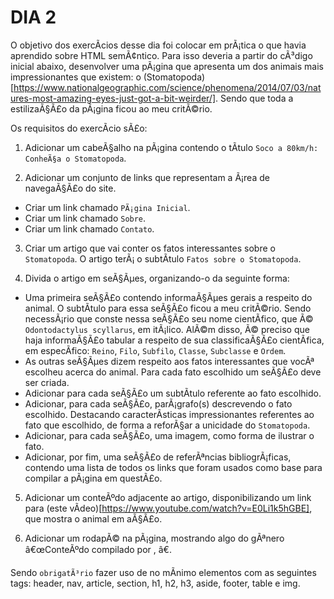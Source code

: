 # DIA 2

O objetivo dos exercÃ­cios desse dia foi colocar em prÃ¡tica o que havia aprendido sobre HTML semÃ¢ntico. Para isso deveria a partir do cÃ³digo inicial abaixo, desenvolver uma pÃ¡gina que apresenta um dos animais mais impressionantes que existem: o (Stomatopoda)[https://www.nationalgeographic.com/science/phenomena/2014/07/03/natures-most-amazing-eyes-just-got-a-bit-weirder/]. Sendo que toda a estilizaÃ§Ã£o da pÃ¡gina ficou ao meu critÃ©rio.

Os requisitos do exercÃ­cio sÃ£o:

1. Adicionar um cabeÃ§alho na pÃ¡gina contendo o tÃ­tulo `Soco a 80km/h: ConheÃ§a o Stomatopoda`.

2. Adicionar um conjunto de links que representam a Ã¡rea de navegaÃ§Ã£o do site.
  * Criar um link chamado `PÃ¡gina Inicial`.
  * Criar um link chamado `Sobre`.
  * Criar um link chamado `Contato`.

3. Criar um artigo que vai conter os fatos interessantes sobre o `Stomatopoda`. O artigo terÃ¡ o subtÃ­tulo `Fatos sobre o Stomatopoda`.

4. Divida o artigo em seÃ§Ãµes, organizando-o da seguinte forma:
  * Uma primeira seÃ§Ã£o contendo informaÃ§Ãµes gerais a respeito do animal. O subtÃ­tulo para essa seÃ§Ã£o ficou a meu critÃ©rio. Sendo necessÃ¡rio que conste nessa seÃ§Ã£o seu nome cientÃ­fico, que Ã© `Odontodactylus scyllarus`, em itÃ¡lico. AlÃ©m disso, Ã© preciso que haja informaÃ§Ã£o tabular a respeito de sua classificaÃ§Ã£o cientÃ­fica, em especÃ­fico: `Reino`, `Filo`, `Subfilo`, `Classe`, `Subclasse` e `Ordem`.
  * As outras seÃ§Ãµes dizem respeito aos fatos interessantes que vocÃª escolheu acerca do animal. Para cada fato escolhido um seÃ§Ã£o deve ser criada.
  * Adicionar para cada seÃ§Ã£o um subtÃ­tulo referente ao fato escolhido.
  * Adicionar, para cada seÃ§Ã£o, parÃ¡grafo(s) descrevendo o fato escolhido. Destacando caracterÃ­sticas impressionantes referentes ao fato que escolhido, de forma a reforÃ§ar a unicidade do `Stomatopoda`.
  * Adicionar, para cada seÃ§Ã£o, uma imagem, como forma de ilustrar o fato.
  * Adicionar, por fim, uma seÃ§Ã£o de referÃªncias bibliogrÃ¡ficas, contendo uma lista de todos os links que foram usados como base para compilar a pÃ¡gina em questÃ£o.

5. Adicionar um conteÃºdo adjacente ao artigo, disponibilizando um link para (este vÃ­deo)[https://www.youtube.com/watch?v=E0Li1k5hGBE], que mostra o animal em aÃ§Ã£o.

6. Adicionar um rodapÃ© na pÃ¡gina, mostrando algo do gÃªnero â€œConteÃºdo compilado por , â€.

Sendo `obrigatÃ³rio` fazer uso de no mÃ­nimo elementos com as seguintes tags: header, nav, article, section, h1, h2, h3, aside, footer, table e img.